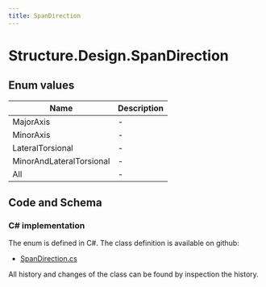```yaml
---
title: SpanDirection
---
```


# Structure.Design.SpanDirection



## Enum values

| Name            | Description                                                    |
|-----------------|----------------------------------------------------------------|
| MajorAxis |  -  |
| MinorAxis |  -  |
| LateralTorsional |  -  |
| MinorAndLateralTorsional |  -  |
| All |  -  |


## Code and Schema

### C# implementation

The enum is defined in C#. The class definition is available on github:

- [SpanDirection.cs](https://github.com/BHoM/BHoM/blob/develop/Structure_oM/Design\SpanDirection.cs)

All history and changes of the class can be found by inspection the history.
